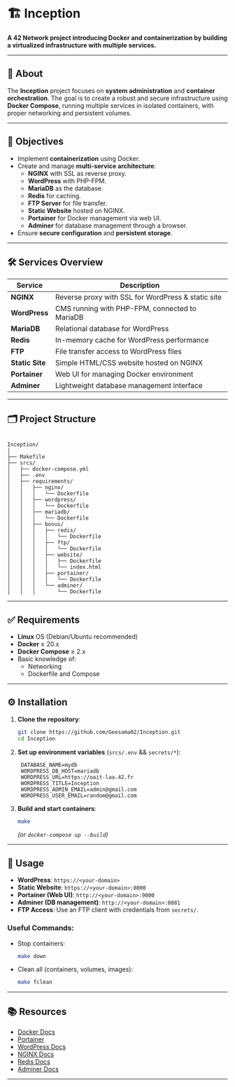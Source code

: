 # 🏗️ Inception

**A 42 Network project introducing Docker and containerization by building a virtualized infrastructure with multiple services.**

---

## 📖 About
The **Inception** project focuses on **system administration** and **container orchestration**. The goal is to create a robust and secure infrastructure using **Docker Compose**, running multiple services in isolated containers, with proper networking and persistent volumes.

---

## 🎯 Objectives
- Implement **containerization** using Docker.
- Create and manage **multi-service architecture**:
  - **NGINX** with SSL as reverse proxy.
  - **WordPress** with PHP-FPM.
  - **MariaDB** as the database.
  - **Redis** for caching.
  - **FTP Server** for file transfer.
  - **Static Website** hosted on NGINX.
  - **Portainer** for Docker management via web UI.
  - **Adminer** for database management through a browser.
- Ensure **secure configuration** and **persistent storage**.

---

## 🛠️ Services Overview
| Service       | Description                                         |
|--------------|-----------------------------------------------------|
| **NGINX**    | Reverse proxy with SSL for WordPress & static site  |
| **WordPress**| CMS running with PHP-FPM, connected to MariaDB      |
| **MariaDB**  | Relational database for WordPress                   |
| **Redis**    | In-memory cache for WordPress performance           |
| **FTP**      | File transfer access to WordPress files             |
| **Static Site**| Simple HTML/CSS website hosted on NGINX           |
| **Portainer**| Web UI for managing Docker environment              |
| **Adminer**  | Lightweight database management interface           |

---

## 🗂 Project Structure
```

Inception/
│
├── Makefile
├── srcs/
│   ├── docker-compose.yml
│   ├── .env
│   ├── requirements/
│   │   ├── nginx/
│   │   │   └── Dockerfile
│   │   ├── wordpress/
│   │   │   └── Dockerfile
│   │   ├── mariadb/
│   │   │   └── Dockerfile
│   │   ├── bonus/
│   │   │   ├── redis/
│   │   │   │   └── Dockerfile
│   │   │   ├── ftp/
│   │   │   │   └── Dockerfile
│   │   │   ├── website/
│   │   │   │   ├── Dockerfile
│   │   │   │   └── index.html
│   │   │   ├── portainer/
│   │   │   │   └── Dockerfile
│   │   │   └── adminer/
│   │   │       └── Dockerfile

````

---

## ✅ Requirements
- **Linux** OS (Debian/Ubuntu recommended)
- **Docker** ≥ 20.x  
- **Docker Compose** ≥ 2.x  
- Basic knowledge of:
  - Networking
  - Dockerfile and Compose

---

## ⚙️ Installation
1. **Clone the repository**:
   ```bash
   git clone https://github.com/Geesama02/Inception.git
   cd Inception
    ````

2. **Set up environment variables** (`srcs/.env` && `secrets/*`):

   ```env
    DATABASE_NAME=mydb
    WORDPRESS_DB_HOST=mariadb
    WORDPRESS_URL=https://oait-laa.42.fr
    WORDPRESS_TITLE=Inception
    WORDPRESS_ADMIN_EMAIL=admin@gmail.com
    WORDPRESS_USER_EMAIL=random@gmail.com
   ```

3. **Build and start containers**:

   ```bash
   make
   ```

   *(or `docker-compose up --build`)*

---

## 🚀 Usage

* **WordPress**:
  `https://<your-domain>`
* **Static Website**:
  `https://<your-domain>:8000`
* **Portainer (Web UI)**:
  `http://<your-domain>:9000`
* **Adminer (DB management)**:
  `http://<your-domain>:8081`
* **FTP Access**:
  Use an FTP client with credentials from `secrets/`.

### Useful Commands:

* Stop containers:

  ```bash
  make down
  ```
* Clean all (containers, volumes, images):

  ```bash
  make fclean
  ```

---

## 📚 Resources

* [Docker Docs](https://docs.docker.com/)
* [Portainer](https://www.portainer.io/)
* [WordPress Docs](https://wordpress.org/support/)
* [NGINX Docs](https://nginx.org/en/docs/)
* [Redis Docs](https://redis.io/documentation)
* [Adminer Docs](https://www.adminer.org/)

---


